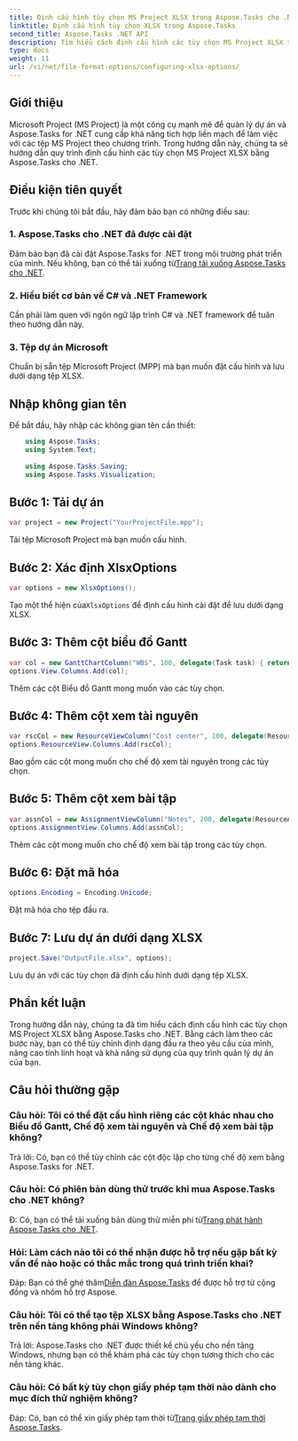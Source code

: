 ```yaml
---
title: Định cấu hình tùy chọn MS Project XLSX trong Aspose.Tasks cho .NET
linktitle: Định cấu hình tùy chọn XLSX trong Aspose.Tasks
second_title: Aspose.Tasks .NET API
description: Tìm hiểu cách định cấu hình các tùy chọn MS Project XLSX trong Aspose.Tasks cho .NET. Tùy chỉnh các cột, mã hóa và dễ dàng hơn.
type: docs
weight: 11
url: /vi/net/file-format-options/configuring-xlsx-options/
---
```

## Giới thiệu
Microsoft Project (MS Project) là một công cụ mạnh mẽ để quản lý dự án và Aspose.Tasks for .NET cung cấp khả năng tích hợp liền mạch để làm việc với các tệp MS Project theo chương trình. Trong hướng dẫn này, chúng ta sẽ hướng dẫn quy trình định cấu hình các tùy chọn MS Project XLSX bằng Aspose.Tasks cho .NET.
## Điều kiện tiên quyết
Trước khi chúng tôi bắt đầu, hãy đảm bảo bạn có những điều sau:
### 1. Aspose.Tasks cho .NET đã được cài đặt
 Đảm bảo bạn đã cài đặt Aspose.Tasks for .NET trong môi trường phát triển của mình. Nếu không, bạn có thể tải xuống từ[Trang tải xuống Aspose.Tasks cho .NET](https://releases.aspose.com/tasks/net/).
### 2. Hiểu biết cơ bản về C# và .NET Framework
Cần phải làm quen với ngôn ngữ lập trình C# và .NET framework để tuân theo hướng dẫn này.
### 3. Tệp dự án Microsoft
Chuẩn bị sẵn tệp Microsoft Project (MPP) mà bạn muốn đặt cấu hình và lưu dưới dạng tệp XLSX.

## Nhập không gian tên
Để bắt đầu, hãy nhập các không gian tên cần thiết:
```csharp
    using Aspose.Tasks;
    using System.Text;
    
    using Aspose.Tasks.Saving;
    using Aspose.Tasks.Visualization;
```

## Bước 1: Tải dự án
```csharp
var project = new Project("YourProjectFile.mpp");
```
Tải tệp Microsoft Project mà bạn muốn cấu hình.
## Bước 2: Xác định XlsxOptions
```csharp
var options = new XlsxOptions();
```
 Tạo một thể hiện của`XlsxOptions` để định cấu hình cài đặt để lưu dưới dạng XLSX.
## Bước 3: Thêm cột biểu đồ Gantt
```csharp
var col = new GanttChartColumn("WBS", 100, delegate(Task task) { return task.Get(Tsk.WBS); });
options.View.Columns.Add(col);
```
Thêm các cột Biểu đồ Gantt mong muốn vào các tùy chọn.
## Bước 4: Thêm cột xem tài nguyên
```csharp
var rscCol = new ResourceViewColumn("Cost center", 100, delegate(Resource resource) { return resource.Get(Rsc.CostCenter); });
options.ResourceView.Columns.Add(rscCol);
```
Bao gồm các cột mong muốn cho chế độ xem tài nguyên trong các tùy chọn.
## Bước 5: Thêm cột xem bài tập
```csharp
var assnCol = new AssignmentViewColumn("Notes", 200, delegate(ResourceAssignment assignment) { return assignment.Get(Asn.NotesText); });
options.AssignmentView.Columns.Add(assnCol);
```
Thêm các cột mong muốn cho chế độ xem bài tập trong các tùy chọn.
## Bước 6: Đặt mã hóa
```csharp
options.Encoding = Encoding.Unicode;
```
Đặt mã hóa cho tệp đầu ra.
## Bước 7: Lưu dự án dưới dạng XLSX
```csharp
project.Save("OutputFile.xlsx", options);
```
Lưu dự án với các tùy chọn đã định cấu hình dưới dạng tệp XLSX.

## Phần kết luận
Trong hướng dẫn này, chúng ta đã tìm hiểu cách định cấu hình các tùy chọn MS Project XLSX bằng Aspose.Tasks cho .NET. Bằng cách làm theo các bước này, bạn có thể tùy chỉnh định dạng đầu ra theo yêu cầu của mình, nâng cao tính linh hoạt và khả năng sử dụng của quy trình quản lý dự án của bạn.
## Câu hỏi thường gặp

### Câu hỏi: Tôi có thể đặt cấu hình riêng các cột khác nhau cho Biểu đồ Gantt, Chế độ xem tài nguyên và Chế độ xem bài tập không?

Trả lời: Có, bạn có thể tùy chỉnh các cột độc lập cho từng chế độ xem bằng Aspose.Tasks for .NET.

### Câu hỏi: Có phiên bản dùng thử trước khi mua Aspose.Tasks cho .NET không?

 Đ: Có, bạn có thể tải xuống bản dùng thử miễn phí từ[Trang phát hành Aspose.Tasks cho .NET](https://releases.aspose.com/).

### Hỏi: Làm cách nào tôi có thể nhận được hỗ trợ nếu gặp bất kỳ vấn đề nào hoặc có thắc mắc trong quá trình triển khai?

 Đáp: Bạn có thể ghé thăm[Diễn đàn Aspose.Tasks](https://forum.aspose.com/c/tasks/15) để được hỗ trợ từ cộng đồng và nhóm hỗ trợ Aspose.

### Câu hỏi: Tôi có thể tạo tệp XLSX bằng Aspose.Tasks cho .NET trên nền tảng không phải Windows không?

Trả lời: Aspose.Tasks cho .NET được thiết kế chủ yếu cho nền tảng Windows, nhưng bạn có thể khám phá các tùy chọn tương thích cho các nền tảng khác.

### Câu hỏi: Có bất kỳ tùy chọn giấy phép tạm thời nào dành cho mục đích thử nghiệm không?

 Đáp: Có, bạn có thể xin giấy phép tạm thời từ[Trang giấy phép tạm thời Aspose.Tasks](https://purchase.aspose.com/temporary-license/).